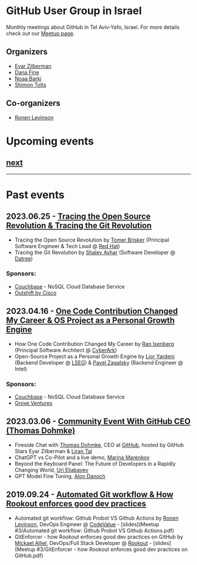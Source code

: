 # GitHub User Group in Israel

Monthly meetings about GitHub in Tel Aviv-Yafo, Israel.
For more details check out our [Meetup page](https://www.meetup.com/github-user-group/).

## Organizers

* [Eyar Zilberman](https://www.linkedin.com/in/eyar-zilberman/)
* [Dana Fine](https://www.linkedin.com/in/fine-dana/)
* [Noaa Barki](https://www.linkedin.com/in/noaa-barki-159498163/)
* [Shimon Tolts](https://www.linkedin.com/in/tolts/)

## Co-organizers

* [Ronen Levinson](https://www.linkedin.com/in/ronen-levinson/)

# Upcoming events

## [next](https://www.meetup.com/github-user-group/)

-----------------------------
# Past events

## 2023.06.25 - [Tracing the Open Source Revolution & Tracing the Git Revolution](https://www.meetup.com/github-user-group/events/293909064/)

* Tracing the Open Source Revolution by [Tomer Brisker](https://www.linkedin.com/in/tbrisker/) (Principal Software Engineer & Tech Lead @ [Red Hat](https://www.redhat.com/))
* Tracing the Git Revolution by [Shalev Avhar](https://www.linkedin.com/in/shalev-avhar-750818164/) (Software Developer @ [Datree](https://www.datree.io/))

### Sponsors:

* [Couchbase](https://www.couchbase.com/) - NoSQL Cloud Database Service
* [Outshift by Cisco](https://eti.cisco.com/)

## 2023.04.16 - [One Code Contribution Changed My Career & OS Project as a Personal Growth Engine](https://www.meetup.com/github-user-group/events/292335524/)

* How One Code Contribution Changed My Career by [Ran Isenberg](https://www.linkedin.com/in/ranisenberg/) (Principal Software Architect @ [CyberArk](https://www.cyberark.com/))
* Open-Source Project as a Personal Growth Engine by [Lior Yardeni](https://www.linkedin.com/in/lioryardeni/) (Backend Developer @ [LSEG](https://www.lseg.com/)) & [Pavel Zagalsky](https://www.linkedin.com/in/pavelzagalsky/) (Backend Engineer @ Intel)

### Sponsors:

* [Couchbase](https://www.couchbase.com/) - NoSQL Cloud Database Service
* [Grove Ventures](https://www.grovevc.com/)

## 2023.03.06 - [Community Event With GitHub CEO (Thomas Dohmke)](https://www.meetup.com/github-user-group/events/291977277/)

* Fireside Chat with [Thomas Dohmke](https://www.linkedin.com/in/ashtom/), CEO at [GitHub](https://github.com/), hosted by GitHub Stars Eyar Zilberman & [Liran Tal](https://www.linkedin.com/in/lirantal/)
* ChatGPT vs Co-Pilot and a live demo, [Marina Marenkov](https://www.linkedin.com/in/marina-marenkov/)
* Beyond the Keyboard Panel: The Future of Developers in a Rapidly Changing World, [Uri Eliabayev](https://www.linkedin.com/in/urieliabayev/)
* GPT Model Fine Tuning, [Alon Danoch](https://www.linkedin.com/in/alon-danoch-7916b929/)

## 2019.09.24 - [Automated Git workflow & How Rookout enforces good dev practices](https://www.meetup.com/github-user-group/events/264489604/)

* Automated git workflow: Github Probot VS Github Actions by [Ronen Levinson](https://www.linkedin.com/in/ronen-levinson/), DevOps Engineer @ [CodeValue](https://codevalue.com/) - [slides](Meetup #3/Automated git workflow: Github Probot VS Github Actions.pdf)
* GitEnforcer - how Rookout enforces good dev practices on GitHub by [Mickael Alliel](https://www.linkedin.com/in/mickaelalliel/), DevOps/Full Stack Developer @ [Rookout](https://www.rookout.com/) - [slides](Meetup #3/GitEnforcer - how Rookout enforces good dev practices on GitHub.pdf)


